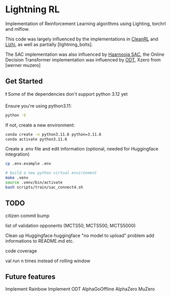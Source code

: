 # Lightning RL

Implementation of Reinforcement Learning algorithms using Lighting, torchrl and mlflow.

This code was largely influenced by the implementations in [CleanRL](https://github.com/vwxyzjn/cleanrl/tree/master) and [Lizhi](https://github.com/Lizhi-sjtu/DRL-code-pytorch), as well as partially [lightning_bolts].

The SAC implementation was also influenced by [Haarnooja SAC](https://github.com/haarnoja/sac), the Online Decision Transformer implementation was influenced by [ODT](https://github.com/facebookresearch/online-dt), Xzero from [werner muzero]

## Get Started

:exclamation: Some of the dependencies don't support python 3.12 yet

Ensure you're using python3.11:

```bash
python -V
```

If not, create a new environment:

```bash
conda create -n python3.11.6 python=3.11.6
conda activate python3.11.6
```

Create a .env file and edit information (optional, needed for Huggingface integration)

```bash
cp .env.example .env
```

```bash
# build a new python virtual environment
make .venv
source .venv/bin/activate
bash scripts/train/sac_connect4.sh
```

## TODO

citizen commit bump

list of validation opponents (MCTS50, MCTS500, MCTS5000)

Clean up Huggingface
    huggingface "no model to upload" problem
    add informations to README.md etc.

code coverage

val run n times instead of rolling window

## Future features

Implement Rainbow
Implement ODT
AlphaGoOffline
AlphaZero
MuZero

